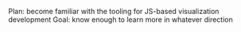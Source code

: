 Plan: become familiar with the tooling for JS-based visualization development
Goal: know enough to learn more in whatever direction